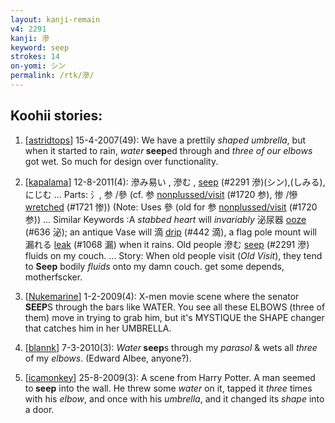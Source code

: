 ```yaml
---
layout: kanji-remain
v4: 2291
kanji: 滲
keyword: seep
strokes: 14
on-yomi: シン
permalink: /rtk/滲/
---
```


## Koohii stories: 

1) [<a href="http://kanji.koohii.com/profile/astridtops">astridtops</a>] 15-4-2007(49): We have a prettily <em>shaped umbrella</em>, but when it started to rain, <em>water</em><strong> seep</strong>ed through and <em>three of our elbows</em> got wet. So much for design over functionality.

2) [<a href="http://kanji.koohii.com/profile/kapalama">kapalama</a>] 12-8-2011(4): 滲み易い , 滲む , <a href="../v4/2291.html">seep</a> (#2291 滲)(シン),(しみる),にじむ ... Parts: 氵, 参 /參 (cf. 参 <a href="http://kanji.koohii.com/study/kanji/1720">nonplussed/visit</a> (#1720 参), 惨 /慘 <a href="../v4/1721.html">wretched</a> (#1721 惨)) (Note: Uses 參 (old for 参 <a href="http://kanji.koohii.com/study/kanji/1720">nonplussed/visit</a> (#1720 参)) ... Similar Keywords :A <em>stabbed heart</em> will <em>invariably</em> 泌尿器 <a href="../v4/636.html">ooze</a> (#636 泌); an antique Vase will 滴 <a href="../v4/442.html">drip</a> (#442 滴), a flag pole mount will 漏れる <a href="../v4/1068.html">leak</a> (#1068 漏) when it rains. Old people 滲む <a href="../v4/2291.html">seep</a> (#2291 滲) fluids on my couch. ... Story: When old people visit (<em>Old Visit</em>), they tend to <strong>Seep</strong> bodily <em>fluids</em> onto my damn couch. get some depends, motherfscker.

3) [<a href="http://kanji.koohii.com/profile/Nukemarine">Nukemarine</a>] 1-2-2009(4): X-men movie scene where the senator<strong> SEEP</strong>S through the bars like WATER. You see all these ELBOWS (three of them) move in trying to grab him, but it&#039;s MYSTIQUE the SHAPE changer that catches him in her UMBRELLA.

4) [<a href="http://kanji.koohii.com/profile/blannk">blannk</a>] 7-3-2010(3): <em>Water</em><strong> seep</strong>s through my <em>parasol</em> &amp; wets all <em>three</em> of my <em>elbows</em>. (Edward Albee, anyone?).

5) [<a href="http://kanji.koohii.com/profile/icamonkey">icamonkey</a>] 25-8-2009(3): A scene from Harry Potter. A man seemed to<strong> seep</strong> into the wall. He threw some <em>water</em> on it, tapped it <em>three</em> times with his <em>elbow</em>, and once with his <em>umbrella</em>, and it changed its <em>shape</em> into a door.

